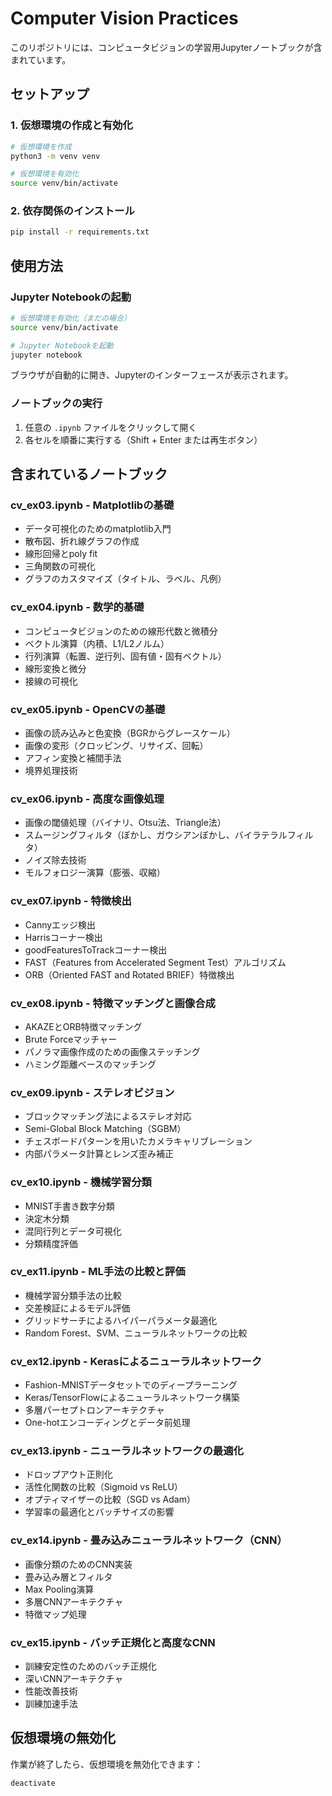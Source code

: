 # Computer Vision Practices

このリポジトリには、コンピュータビジョンの学習用Jupyterノートブックが含まれています。

## セットアップ

### 1. 仮想環境の作成と有効化

```bash
# 仮想環境を作成
python3 -m venv venv

# 仮想環境を有効化
source venv/bin/activate
```

### 2. 依存関係のインストール

```bash
pip install -r requirements.txt
```

## 使用方法

### Jupyter Notebookの起動

```bash
# 仮想環境を有効化（まだの場合）
source venv/bin/activate

# Jupyter Notebookを起動
jupyter notebook
```

ブラウザが自動的に開き、Jupyterのインターフェースが表示されます。

### ノートブックの実行

1. 任意の `.ipynb` ファイルをクリックして開く
2. 各セルを順番に実行する（Shift + Enter または再生ボタン）

## 含まれているノートブック

### cv_ex03.ipynb - Matplotlibの基礎
- データ可視化のためのmatplotlib入門
- 散布図、折れ線グラフの作成
- 線形回帰とpoly fit
- 三角関数の可視化
- グラフのカスタマイズ（タイトル、ラベル、凡例）

### cv_ex04.ipynb - 数学的基礎
- コンピュータビジョンのための線形代数と微積分
- ベクトル演算（内積、L1/L2ノルム）
- 行列演算（転置、逆行列、固有値・固有ベクトル）
- 線形変換と微分
- 接線の可視化

### cv_ex05.ipynb - OpenCVの基礎
- 画像の読み込みと色変換（BGRからグレースケール）
- 画像の変形（クロッピング、リサイズ、回転）
- アフィン変換と補間手法
- 境界処理技術

### cv_ex06.ipynb - 高度な画像処理
- 画像の閾値処理（バイナリ、Otsu法、Triangle法）
- スムージングフィルタ（ぼかし、ガウシアンぼかし、バイラテラルフィルタ）
- ノイズ除去技術
- モルフォロジー演算（膨張、収縮）

### cv_ex07.ipynb - 特徴検出
- Cannyエッジ検出
- Harrisコーナー検出
- goodFeaturesToTrackコーナー検出
- FAST（Features from Accelerated Segment Test）アルゴリズム
- ORB（Oriented FAST and Rotated BRIEF）特徴検出

### cv_ex08.ipynb - 特徴マッチングと画像合成
- AKAZEとORB特徴マッチング
- Brute Forceマッチャー
- パノラマ画像作成のための画像ステッチング
- ハミング距離ベースのマッチング

### cv_ex09.ipynb - ステレオビジョン
- ブロックマッチング法によるステレオ対応
- Semi-Global Block Matching（SGBM）
- チェスボードパターンを用いたカメラキャリブレーション
- 内部パラメータ計算とレンズ歪み補正

### cv_ex10.ipynb - 機械学習分類
- MNIST手書き数字分類
- 決定木分類
- 混同行列とデータ可視化
- 分類精度評価

### cv_ex11.ipynb - ML手法の比較と評価
- 機械学習分類手法の比較
- 交差検証によるモデル評価
- グリッドサーチによるハイパーパラメータ最適化
- Random Forest、SVM、ニューラルネットワークの比較

### cv_ex12.ipynb - Kerasによるニューラルネットワーク
- Fashion-MNISTデータセットでのディープラーニング
- Keras/TensorFlowによるニューラルネットワーク構築
- 多層パーセプトロンアーキテクチャ
- One-hotエンコーディングとデータ前処理

### cv_ex13.ipynb - ニューラルネットワークの最適化
- ドロップアウト正則化
- 活性化関数の比較（Sigmoid vs ReLU）
- オプティマイザーの比較（SGD vs Adam）
- 学習率の最適化とバッチサイズの影響

### cv_ex14.ipynb - 畳み込みニューラルネットワーク（CNN）
- 画像分類のためのCNN実装
- 畳み込み層とフィルタ
- Max Pooling演算
- 多層CNNアーキテクチャ
- 特徴マップ処理

### cv_ex15.ipynb - バッチ正規化と高度なCNN
- 訓練安定性のためのバッチ正規化
- 深いCNNアーキテクチャ
- 性能改善技術
- 訓練加速手法

## 仮想環境の無効化

作業が終了したら、仮想環境を無効化できます：

```bash
deactivate
```